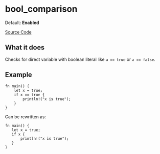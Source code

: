 # bool_comparison

Default: **Enabled**

[Source Code](https://github.com/software-mansion/cairo-lint/tree/main/src/lints/bool_comparison.rs#L43)

## What it does

Checks for direct variable with boolean literal like `a == true` or `a == false`.

## Example

```cairo
fn main() {
    let x = true;
    if x == true {
        println!("x is true");
    }
}
```

Can be rewritten as:

```cairo
fn main() {
   let x = true;
   if x {
       println!("x is true");
   }
}
```
